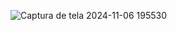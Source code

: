 ![Captura de tela 2024-11-06 195530](https://github.com/user-attachments/assets/680c80fe-5af6-4cbc-a315-1db702e7c6c9)
